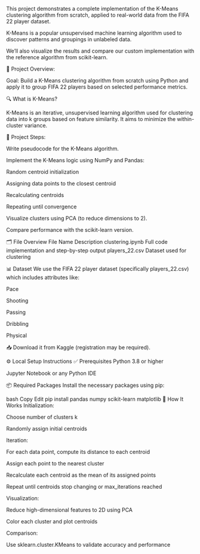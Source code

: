 This project demonstrates a complete implementation of the K-Means clustering algorithm from scratch, applied to real-world data from the FIFA 22 player dataset. 

K-Means is a popular unsupervised machine learning algorithm used to discover patterns and groupings in unlabeled data.

We’ll also visualize the results and compare our custom implementation with the reference algorithm from scikit-learn.

📌 Project Overview:

Goal: Build a K-Means clustering algorithm from scratch using Python and apply it to group FIFA 22 players based on selected performance metrics.

🔍 What is K-Means?

K-Means is an iterative, unsupervised learning algorithm used for clustering data into k groups based on feature similarity. It aims to minimize the within-cluster variance.

🧱 Project Steps:

Write pseudocode for the K-Means algorithm.

Implement the K-Means logic using NumPy and Pandas:

Random centroid initialization

Assigning data points to the closest centroid

Recalculating centroids

Repeating until convergence

Visualize clusters using PCA (to reduce dimensions to 2).

Compare performance with the scikit-learn version.

🗂️ File Overview
File Name	Description
clustering.ipynb	Full code implementation and step-by-step output
players_22.csv	Dataset used for clustering

📊 Dataset
We use the FIFA 22 player dataset (specifically players_22.csv) which includes attributes like:

Pace

Shooting

Passing

Dribbling

Physical

📥 Download it from Kaggle (registration may be required).

⚙️ Local Setup Instructions
✅ Prerequisites
Python 3.8 or higher

Jupyter Notebook or any Python IDE

📦 Required Packages
Install the necessary packages using pip:

bash
Copy
Edit
pip install pandas numpy scikit-learn matplotlib
🧪 How It Works
Initialization:

Choose number of clusters k

Randomly assign initial centroids

Iteration:

For each data point, compute its distance to each centroid

Assign each point to the nearest cluster

Recalculate each centroid as the mean of its assigned points

Repeat until centroids stop changing or max_iterations reached

Visualization:

Reduce high-dimensional features to 2D using PCA

Color each cluster and plot centroids

Comparison:

Use sklearn.cluster.KMeans to validate accuracy and performance
